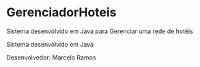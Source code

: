 # GerenciadorHoteis
Sistema desenvolvido em Java para Gerenciar uma rede de hotéis

Sistema desenvolvido em Java

Desenvolvedor: Marcelo Ramos